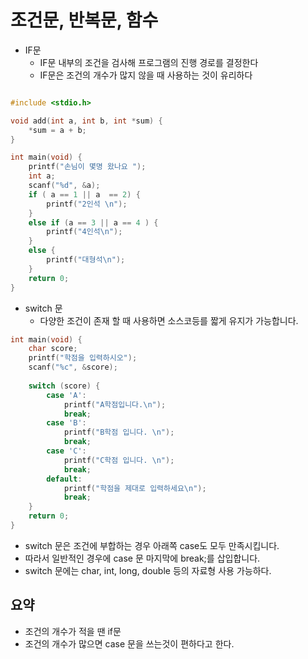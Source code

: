 # 조건문, 반복문, 함수

- IF문
    - IF문 내부의 조건을 검사해 프로그램의 진행 경로를 결정한다
    - IF문은 조건의 개수가 많지 않을 때 사용하는 것이 유리하다

```c

#include <stdio.h>

void add(int a, int b, int *sum) {
    *sum = a + b;
}

int main(void) {
    printf("손님이 몇명 왔나요 ");
    int a;
    scanf("%d", &a);
    if ( a == 1 || a  == 2) {
        printf("2인석 \n");
    }
    else if (a == 3 || a == 4 ) {
        printf("4인석\n");
    }
    else {
        printf("대형석\n");
    }
    return 0;
}

```


- switch 문
    - 다양한 조건이 존재 할 때 사용하면 소스코등를 짧게 유지가 가능합니다.

```c
int main(void) {
    char score;
    printf("학점을 입력하시오");
    scanf("%c", &score);
    
    switch (score) {
        case 'A':
            printf("A학점입니다.\n");
            break;
        case 'B':
            printf("B학점 입니다. \n");
            break;
        case 'C':
            printf("C학점 입니다. \n");
            break;
        default:
            printf("학점을 제대로 입력하세요\n");
            break;
    }
    return 0;
}
```

- switch 문은 조건에 부합하는 경우 아래쪽 case도 모두 만족시킵니다.
- 따라서 일반적인 경우에 case 문 마지막에 break;를 삽입합니다.
- switch 문에는 char, int, long, double 등의 자료형 사용 가능하다.

## 요약

- 조건의 개수가 적을 땐 if문
- 조건의 개수가 많으면 case 문을 쓰는것이 편하다고 한다.


